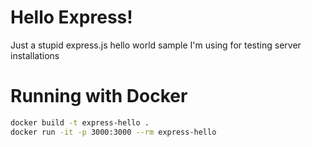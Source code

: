 # Hello Express!

Just a stupid express.js hello world sample I'm using for testing server installations

# Running with Docker

```sh
docker build -t express-hello .
docker run -it -p 3000:3000 --rm express-hello
```
